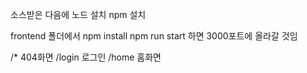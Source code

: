 소스받은 다음에 
노드 설치
npm 설치

frontend 폴더에서
npm install
npm run start
하면 3000포트에 올라갈 것임


/* 404화면
/login 로그인
/home 홈화면